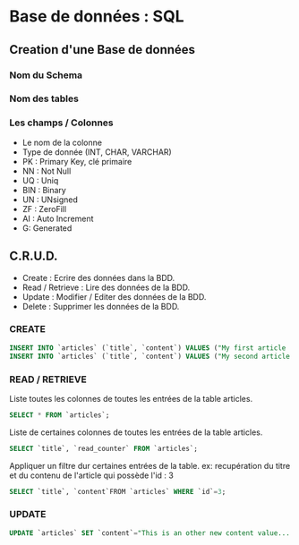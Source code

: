 # Base de données : SQL

## Creation d'une Base de données

### Nom du Schema

### Nom des tables

### Les champs / Colonnes

- Le nom de la colonne
- Type de donnée (INT, CHAR, VARCHAR)
- PK : Primary Key, clé primaire
- NN : Not Null
- UQ : Uniq
- BIN : Binary
- UN : UNsigned
- ZF : ZeroFill
- AI : Auto Increment
- G: Generated

## C.R.U.D.

- Create : Ecrire des données dans la BDD.
- Read / Retrieve : Lire des données de la BDD.
- Update : Modifier / Editer des données de la BDD.
- Delete : Supprimer les données de la BDD.

### CREATE

```sql
INSERT INTO `articles` (`title`, `content`) VALUES ("My first article !", "Lorem ipsum... blablabla...");
INSERT INTO `articles` (`title`, `content`) VALUES ("My second article !", "Lorem ipsum... blablabla..."), ("My third article !", "Lorem ipsum... blablabla...");
```

### READ / RETRIEVE

Liste toutes les colonnes de toutes les entrées de la table articles.

```sql
SELECT * FROM `articles`;
```

Liste de certaines colonnes de toutes les entrées de la table articles.

```sql 
SELECT `title`, `read_counter` FROM `articles`;
```

Appliquer un filtre dur certaines entrées de la table.
ex: recupération du titre et du contenu de l'article qui possède l'id : 3

```sql 
SELECT `title`, `content`FROM `articles` WHERE `id`=3;
```

### UPDATE

```sql 
UPDATE `articles` SET `content`="This is an other new content value....." WHERE `id`=2;
```
